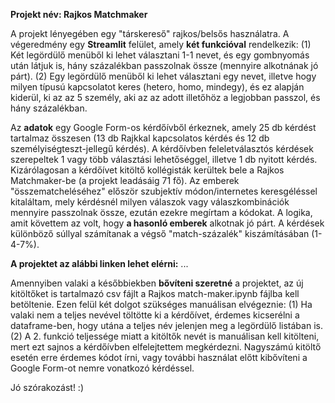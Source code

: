 **Projekt név: Rajkos Matchmaker**

A projekt lényegében egy "társkereső" rajkos/belsős használatra. A végeredmény egy **Streamlit** felület, amely **két funkcióval** rendelkezik: 
(1) Két legördülő menüből ki lehet választani 1-1 nevet, és egy gombnyomás után látjuk is, hány százalékban passzolnak össze (mennyire alkotnának jó párt). 
(2) Egy legördülő menüből ki lehet választani egy nevet, illetve hogy milyen típusú kapcsolatot keres (hetero, homo, mindegy), és ez alapján kiderül, ki az az 5 személy, aki az az adott illetőhöz a legjobban passzol, és hány százalékban.

Az **adatok** egy Google Form-os kérdőívből érkeznek, amely 25 db kérdést tartalmaz összesen (13 db Rajkkal kapcsolatos kérdés és 12 db személyiségteszt-jellegű kérdés). 
A kérdőívben feleletválasztós kérdések szerepeltek 1 vagy több választási lehetőséggel, illetve 1 db nyitott kérdés. Kizárólagosan a kérdőívet kitöltő kollégisták kerültek bele a Rajkos Matchmaker-be (a projekt leadásáig 71 fő). 
Az emberek "összematcheléséhez" először szubjektív módon/internetes keresgéléssel kitaláltam, mely kérdésnél milyen válaszok vagy válaszkombinációk mennyire passzolnak össze, ezután ezekre megírtam a kódokat. A logika, amit követtem az volt, hogy **a hasonló emberek** alkotnak jó párt. A kérdések különböző súllyal számítanak a végső "match-százalék" kiszámításában (1-4-7%).

**A projektet az alábbi linken lehet elérni:** ...

Amennyiben valaki a későbbiekben **bővíteni szeretné** a projektet, az új kitöltőket is tartalmazó csv fájlt a Rajkos match-maker.ipynb fájlba kell betöltenie. Ezen felül két dolgot szükséges manuálisan elvégeznie: 
(1) Ha valaki nem a teljes nevével töltötte ki a kérdőívet, érdemes kicserélni a dataframe-ben, hogy utána a teljes név jelenjen meg a legördülő listában is. 
(2) A 2. funkció teljessége miatt a kitöltők nevét is manuálisan kell kitölteni, mert ezt sajnos a kérdőívben elfelejtettem megkérdezni. Nagyszámú kitöltő esetén erre érdemes kódot írni, vagy további használat előtt kibővíteni a Google Form-ot nemre vonatkozó kérdéssel.

Jó szórakozást! :)
